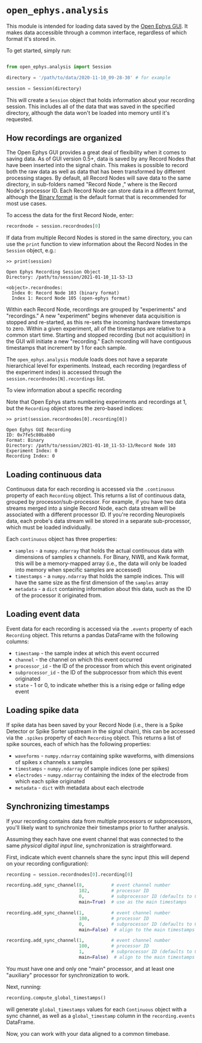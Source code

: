 # `open_ephys.analysis`

This module is intended for loading data saved by the [Open Ephys GUI](https://open-ephys.org/gui). It makes data accessible through a common interface, regardless of which format it's stored in.

To get started, simply run:

```python

from open_ephys.analysis import Session

directory = '/path/to/data/2020-11-10_09-28-30' # for example

session = Session(directory)
```

This will create a `Session` object that holds information about your recording session. This includes all of the data that was saved in the specified directory, although the data won't be loaded into memory until it's requested.

## How recordings are organized

The Open Ephys GUI provides a great deal of flexibility when it comes to saving data. As of GUI version 0.5+, data is saved by any Record Nodes that have been inserted into the signal chain. This makes is possible to record both the raw data as well as data that has been transformed by different processing stages. By default, all Record Nodes will save data to the same directory, in sub-folders named "Record Node <ID>," where <ID> is the Record Node's processor ID. Each Record Node can store data in a different format, although the [Binary format](https://open-ephys.github.io/gui-docs/User-Manual/Recording-data/Binary-format.html) is the default format that is recommended for most use cases.

To access the data for the first Record Node, enter:

```python
recordnode = session.recordnodes[0]
```

If data from multiple Record Nodes is stored in the same directory, you can use the `print` function to view information about the Record Nodes in the `Session` object, e.g.:

```
>> print(session)

Open Ephys Recording Session Object
Directory: /path/to/session/2021-01-10_11-53-13

<object>.recordnodes:
  Index 0: Record Node 103 (binary format)
  Index 1: Record Node 105 (open-ephys format)

```

Within each Record Node, recordings are grouped by "experiments" and "recordings." A new "experiment" begins whenever data acquisition is stopped and re-started, as this re-sets the incoming hardware timestamps to zero. Within a given experiment, all of the timestamps are relative to a common start time. Starting and stopped recording (but not acquisition) in the GUI will initiate a new "recording." Each recording will have contiguous timestamps that increment by 1 for each sample.

The `open_ephys.analysis` module loads does not have a separate hierarchical level for experiments. Instead, each recording (regardless of the experiment index) is accessed through the `session.recordnodes[N].recordings` list.

To view information about a specific recording

Note that Open Ephys starts numbering experiments and recordings at 1, but the `Recording` object stores the zero-based indices:

```
>> print(session.recordnodes[0].recording[0])

Open Ephys GUI Recording
ID: 0x7fe5c80babb0
Format: Binary
Directory: /path/to/session/2021-01-10_11-53-13/Record Node 103
Experiment Index: 0
Recording Index: 0

```

## Loading continuous data

Continuous data for each recording is accessed via the `.continuous` property of each `Recording` object. This returns a list of continuous data, grouped by processor/sub-processor. For example, if you have two data streams merged into a single Record Node, each data stream will be associated with a different processor ID. If you're recording Neuropixels data, each probe's data stream will be stored in a separate sub-processor, which must be loaded individually.

Each `continuous` object has three properties:

- `samples` - a `numpy.ndarray` that holds the actual continuous data with dimensions of samples x channels. For Binary, NWB, and Kwik format, this will be a memory-mapped array (i.e., the data will only be loaded into memory when specific samples are accessed)
- `timestamps` - a `numpy.ndarray` that holds the sample indices. This will have the same size as the first dimension of the `samples` array
- `metadata` - a `dict` containing information about this data, such as the ID of the processor it originated from.


## Loading event data

Event data for each recording is accessed via the `.events` property of each `Recording` object. This returns a pandas DataFrame with the following columns:

- `timestamp` - the sample index at which this event occurred
- `channel` - the channel on which this event occurred
- `processor_id` - the ID of the processor from which this event originated
- `subprocessor_id` - the ID of the subprocessor from which this event originated
- `state` - 1 or 0, to indicate whether this is a rising edge or falling edge event


## Loading spike data

If spike data has been saved by your Record Node (i.e., there is a Spike Detector or Spike Sorter upstream in the signal chain), this can be accessed via the `.spikes` property of each `Recording` object. This returns a list of spike sources, each of which has the following properties:

- `waveforms` - `numpy.ndarray` containing spike waveforms, with dimensions of spikes x channels x samples
- `timestamps` - `numpy.ndarray` of sample indices (one per spikes)
- `electrodes` - `numpy.ndarray` containing the index of the electrode from which each spike originated
- `metadata` - `dict` with metadata about each electrode


## Synchronizing timestamps

If your recording contains data from multiple processors or subprocessors, you'll likely want to synchronize their timestamps prior to further analysis.

Assuming they each have one event channel that was connected to the same *physical digital input line*, synchronization is straightforward.

First, indicate which event channels share the sync input (this will depend on your recording configuration):

```python
recording = session.recordnodes[0].recording[0]

recording.add_sync_channel(8,          # event channel number
                           102,        # processor ID
                           0,          # subprocessor ID (defaults to 0)
                           main=True)  # use as the main timestamps

recording.add_sync_channel(1,          # event channel number
                           100,        # processor ID
                           0,          # subprocessor ID (defaults to 0)
                           main=False)  # align to the main timestamps

recording.add_sync_channel(1,          # event channel number
                           100,        # processor ID
                           1,          # subprocessor ID (defaults to 0)
                           main=False)  # align to the main timestamps
```

You must have one and only one "main" processor, and at least one "auxiliary" processor for synchronization to work.

Next, running:

```python
recording.compute_global_timestamps()
```

will generate `global_timestamps` values for each `Continuous` object with a sync channel, as well as a `global_timestamp` column in the `recording.events` DataFrame.

Now, you can work with your data aligned to a common timebase.



